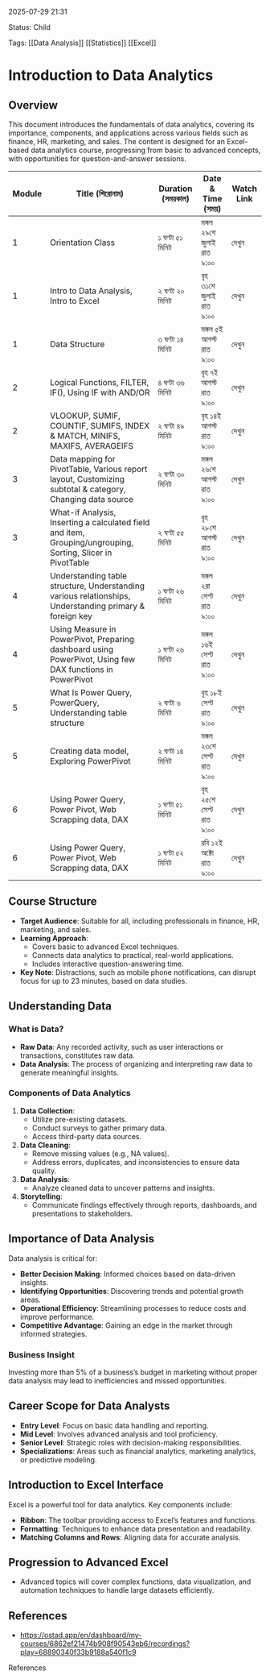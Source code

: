 2025-07-29 21:31

Status: Child

Tags: [[Data Analysis]] [[Statistics]] [[Excel]]


# Introduction to Data Analytics

## Overview

This document introduces the fundamentals of data analytics, covering its importance, components, and applications across various fields such as finance, HR, marketing, and sales. The content is designed for an Excel-based data analytics course, progressing from basic to advanced concepts, with opportunities for question-and-answer sessions.

| Module | Title (শিরোনাম)                                                                                             | Duration (সময়কাল) | Date & Time (সময়)         | Watch Link |
| ------ | ----------------------------------------------------------------------------------------------------------- | ----------------- | ------------------------- | ---------- |
| 1      | Orientation Class                                                                                           | ১ ঘণ্টা ৫১ মিনিট  | মঙ্গল ২৯শে জুলাই রাত ৯:০০ | দেখুন      |
| 1      | Intro to Data Analysis, Intro to Excel                                                                      | ২ ঘণ্টা ২০ মিনিট  | বৃহ ৩১শে জুলাই রাত ৯:০০   | দেখুন      |
| 1      | Data Structure                                                                                              | ৩ ঘণ্টা ১৪ মিনিট  | মঙ্গল ৫ই আগস্ট রাত ৯:০০   | দেখুন      |
| 2      | Logical Functions, FILTER, IF(), Using IF with AND/OR                                                       | ৪ ঘণ্টা ৩৬ মিনিট  | বৃহ ৭ই আগস্ট রাত ৯:০০     | দেখুন      |
| 2      | VLOOKUP, SUMIF, COUNTIF, SUMIFS, INDEX & MATCH, MINIFS, MAXIFS, AVERAGEIFS                                  | ২ ঘণ্টা ৪৯ মিনিট  | বৃহ ১৪ই আগস্ট রাত ৯:০০    | দেখুন      |
| 3      | Data mapping for PivotTable, Various report layout, Customizing subtotal & category, Changing data source   | ২ ঘণ্টা ৩০ মিনিট  | মঙ্গল ২৬শে আগস্ট রাত ৯:০০ | দেখুন      |
| 3      | What-if Analysis, Inserting a calculated field and item, Grouping/ungrouping, Sorting, Slicer in PivotTable | ২ ঘণ্টা ৫৫ মিনিট  | বৃহ ২৮শে আগস্ট রাত ৯:০০   | দেখুন      |
| 4      | Understanding table structure, Understanding various relationships, Understanding primary & foreign key     | ১ ঘণ্টা ২৬ মিনিট  | মঙ্গল ২রা সেপ্ট রাত ৯:০০  | দেখুন      |
| 4      | Using Measure in PowerPivot, Preparing dashboard using PowerPivot, Using few DAX functions in PowerPivot    | ১ ঘণ্টা ২৬ মিনিট  | মঙ্গল ১৬ই সেপ্ট রাত ৯:০০  | দেখুন      |
| 5      | What Is Power Query, PowerQuery, Understanding table structure                                              | ২ ঘণ্টা ৬ মিনিট   | বৃহ ১৮ই সেপ্ট রাত ৯:০০    | দেখুন      |
| 5      | Creating data model, Exploring PowerPivot                                                                   | ২ ঘণ্টা ১৪ মিনিট  | মঙ্গল ২৩শে সেপ্ট রাত ৯:০০ | দেখুন      |
| 6      | Using Power Query, Power Pivot, Web Scrapping data, DAX                                                     | ১ ঘণ্টা ৫১ মিনিট  | বৃহ ২৫শে সেপ্ট রাত ৯:০০   | দেখুন      |
| 6      | Using Power Query, Power Pivot, Web Scrapping data, DAX                                                     | ১ ঘণ্টা ৫২ মিনিট  | রবি ১২ই অক্টো রাত ৯:০০    | দেখুন      |

## Course Structure

- **Target Audience**: Suitable for all, including professionals in finance, HR, marketing, and sales.
- **Learning Approach**:
    - Covers basic to advanced Excel techniques.
    - Connects data analytics to practical, real-world applications.
    - Includes interactive question-answering time.
- **Key Note**: Distractions, such as mobile phone notifications, can disrupt focus for up to 23 minutes, based on data studies.

## Understanding Data

### What is Data?

- **Raw Data**: Any recorded activity, such as user interactions or transactions, constitutes raw data.
- **Data Analysis**: The process of organizing and interpreting raw data to generate meaningful insights.

### Components of Data Analytics

1. **Data Collection**:
    - Utilize pre-existing datasets.
    - Conduct surveys to gather primary data.
    - Access third-party data sources.
2. **Data Cleaning**:
    - Remove missing values (e.g., NA values).
    - Address errors, duplicates, and inconsistencies to ensure data quality.
3. **Data Analysis**:
    - Analyze cleaned data to uncover patterns and insights.
4. **Storytelling**:
    - Communicate findings effectively through reports, dashboards, and presentations to stakeholders.

## Importance of Data Analysis

Data analysis is critical for:

- **Better Decision Making**: Informed choices based on data-driven insights.
- **Identifying Opportunities**: Discovering trends and potential growth areas.
- **Operational Efficiency**: Streamlining processes to reduce costs and improve performance.
- **Competitive Advantage**: Gaining an edge in the market through informed strategies.

### Business Insight

Investing more than 5% of a business’s budget in marketing without proper data analysis may lead to inefficiencies and missed opportunities.

## Career Scope for Data Analysts

- **Entry Level**: Focus on basic data handling and reporting.
- **Mid Level**: Involves advanced analysis and tool proficiency.
- **Senior Level**: Strategic roles with decision-making responsibilities.
- **Specializations**: Areas such as financial analytics, marketing analytics, or predictive modeling.

## Introduction to Excel Interface

Excel is a powerful tool for data analytics. Key components include:

- **Ribbon**: The toolbar providing access to Excel’s features and functions.
- **Formatting**: Techniques to enhance data presentation and readability.
- **Matching Columns and Rows**: Aligning data for accurate analysis.

## Progression to Advanced Excel

- Advanced topics will cover complex functions, data visualization, and automation techniques to handle large datasets efficiently.

## References

- https://ostad.app/en/dashboard/my-courses/6862ef21474b908f90543eb6/recordings?play=68890340f33b9188a540f1c9

References
